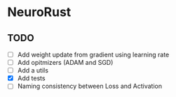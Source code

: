 # NeuroRust

TODO
---
- [ ] Add weight update from gradient using learning rate
- [ ] Add opitmizers (ADAM and SGD)
- [ ] Add a utils
- [x] Add tests
- [ ] Naming consistency between Loss and Activation
